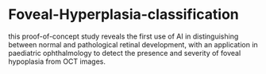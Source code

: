 # Foveal-Hyperplasia-classification
this proof-of-concept study reveals the first use of AI in distinguishing between normal and pathological retinal development, with an application in paediatric ophthalmology to detect the presence and severity of foveal hypoplasia from OCT images.
